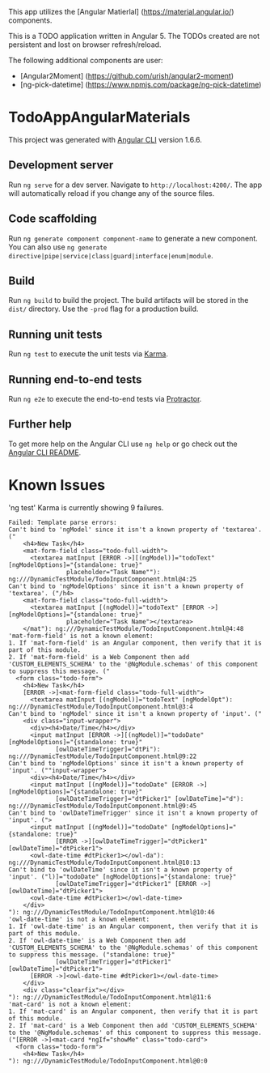 This app utilizes the [Angular Matierlal] (https://material.angular.io/) components.

This is a TODO application written in Angular 5.  The TODOs created are not persistent and lost on browser refresh/reload. 

The following additional components are user:

* [Angular2Moment] (https://github.com/urish/angular2-moment)
* [ng-pick-datetime] (https://www.npmjs.com/package/ng-pick-datetime)

# TodoAppAngularMaterials

This project was generated with [Angular CLI](https://github.com/angular/angular-cli) version 1.6.6.

## Development server

Run `ng serve` for a dev server. Navigate to `http://localhost:4200/`. The app will automatically reload if you change any of the source files.

## Code scaffolding

Run `ng generate component component-name` to generate a new component. You can also use `ng generate directive|pipe|service|class|guard|interface|enum|module`.

## Build

Run `ng build` to build the project. The build artifacts will be stored in the `dist/` directory. Use the `-prod` flag for a production build.

## Running unit tests

Run `ng test` to execute the unit tests via [Karma](https://karma-runner.github.io).

## Running end-to-end tests

Run `ng e2e` to execute the end-to-end tests via [Protractor](http://www.protractortest.org/).

## Further help

To get more help on the Angular CLI use `ng help` or go check out the [Angular CLI README](https://github.com/angular/angular-cli/blob/master/README.md).


# Known Issues

'ng test' Karma is currently showing 9 failures. 


    Failed: Template parse errors:
    Can't bind to 'ngModel' since it isn't a known property of 'textarea'. ("
        <h4>New Task</h4>
        <mat-form-field class="todo-full-width">
          <textarea matInput [ERROR ->][(ngModel)]="todoText" [ngModelOptions]="{standalone: true}"
                    placeholder="Task Name""): ng:///DynamicTestModule/TodoInputComponent.html@4:25
    Can't bind to 'ngModelOptions' since it isn't a known property of 'textarea'. ("/h4>
        <mat-form-field class="todo-full-width">
          <textarea matInput [(ngModel)]="todoText" [ERROR ->][ngModelOptions]="{standalone: true}"
                    placeholder="Task Name"></textarea>
        </mat"): ng:///DynamicTestModule/TodoInputComponent.html@4:48
    'mat-form-field' is not a known element:
    1. If 'mat-form-field' is an Angular component, then verify that it is part of this module.
    2. If 'mat-form-field' is a Web Component then add 'CUSTOM_ELEMENTS_SCHEMA' to the '@NgModule.schemas' of this component to suppress this message. ("
      <form class="todo-form">
        <h4>New Task</h4>
        [ERROR ->]<mat-form-field class="todo-full-width">
          <textarea matInput [(ngModel)]="todoText" [ngModelOpt"): ng:///DynamicTestModule/TodoInputComponent.html@3:4
    Can't bind to 'ngModel' since it isn't a known property of 'input'. ("
        <div class="input-wrapper">
          <div><h4>Date/Time</h4></div>
          <input matInput [ERROR ->][(ngModel)]="todoDate" [ngModelOptions]="{standalone: true}"
                 [owlDateTimeTrigger]="dtPi"): ng:///DynamicTestModule/TodoInputComponent.html@9:22
    Can't bind to 'ngModelOptions' since it isn't a known property of 'input'. (""input-wrapper">
          <div><h4>Date/Time</h4></div>
          <input matInput [(ngModel)]="todoDate" [ERROR ->][ngModelOptions]="{standalone: true}"
                 [owlDateTimeTrigger]="dtPicker1" [owlDateTime]="d"): ng:///DynamicTestModule/TodoInputComponent.html@9:45
    Can't bind to 'owlDateTimeTrigger' since it isn't a known property of 'input'. (">
          <input matInput [(ngModel)]="todoDate" [ngModelOptions]="{standalone: true}"
                 [ERROR ->][owlDateTimeTrigger]="dtPicker1" [owlDateTime]="dtPicker1">
          <owl-date-time #dtPicker1></owl-da"): ng:///DynamicTestModule/TodoInputComponent.html@10:13
    Can't bind to 'owlDateTime' since it isn't a known property of 'input'. ("l)]="todoDate" [ngModelOptions]="{standalone: true}"
                 [owlDateTimeTrigger]="dtPicker1" [ERROR ->][owlDateTime]="dtPicker1">
          <owl-date-time #dtPicker1></owl-date-time>
        </div>
    "): ng:///DynamicTestModule/TodoInputComponent.html@10:46
    'owl-date-time' is not a known element:
    1. If 'owl-date-time' is an Angular component, then verify that it is part of this module.
    2. If 'owl-date-time' is a Web Component then add 'CUSTOM_ELEMENTS_SCHEMA' to the '@NgModule.schemas' of this component to suppress this message. ("standalone: true}"
                 [owlDateTimeTrigger]="dtPicker1" [owlDateTime]="dtPicker1">
          [ERROR ->]<owl-date-time #dtPicker1></owl-date-time>
        </div>
        <div class="clearfix"></div>
    "): ng:///DynamicTestModule/TodoInputComponent.html@11:6
    'mat-card' is not a known element:
    1. If 'mat-card' is an Angular component, then verify that it is part of this module.
    2. If 'mat-card' is a Web Component then add 'CUSTOM_ELEMENTS_SCHEMA' to the '@NgModule.schemas' of this component to suppress this message. ("[ERROR ->]<mat-card *ngIf="showMe" class="todo-card">
      <form class="todo-form">
        <h4>New Task</h4>
    "): ng:///DynamicTestModule/TodoInputComponent.html@0:0



